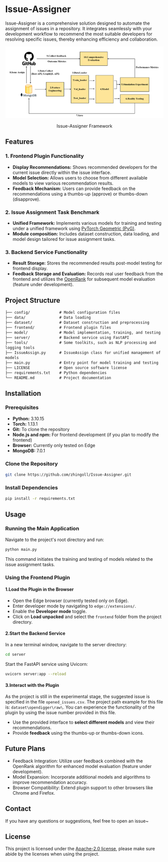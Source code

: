 # Issue-Assigner
Issue-Assigner is a comprehensive solution designed to automate the assignment of issues in a repository. It integrates seamlessly with your development workflow to recommend the most suitable developers for resolving specific issues, thereby enhancing efficiency and collaboration.
<div align=center>
<img src="issueassign_framework.png" width="650px">
</div>
<p align="center">Issue-Assigner Framework</p>

## Features
### 1. Frontend Plugin Functionality
- **Display Recommendations:** Shows recommended developers for the current issue directly within the issue interface.
- **Model Selection:** Allows users to choose from different available models to view various recommendation results.
- **Feedback Mechanism:** Users can provide feedback on the recommendations using a thumbs-up (approve) or thumbs-down (disapprove).
### 2. Issue Assignment Task Benchmark
- **Unified Framework:** Implements various models for training and testing under a unified framework using [PyTorch Geometric (PyG)](https://github.com/pyg-team/pytorch_geometric).
- **Module composition:** Includes dataset construction, data loading, and model design tailored for issue assignment tasks.
### 3. Backend Service Functionality
- **Result Storage:** Stores the recommended results post-model testing for frontend display.
- **Feedback Storage and Evaluation:** Records real user feedback from the frontend and utilizes the [OpenRank](https://dl.acm.org/doi/10.1145/3639477.3639734) for subsequent model evaluation (feature under development).

## Project Structure
```plaintext
├── config/             # Model configuration files
├── data/               # Data loading
├── dataset/            # Dataset construction and preprocessing
├── frontend/           # Frontend plugin files
├── model/              # Model implementation, training, and testing
├── server/             # Backend service using FastAPI
├── tools/              # Some toolkits, such as NLP processing and logging tools
├── IssueAssign.py      # IssueAssign class for unified management of models
├── main.py             # Entry point for model training and testing
├── LICENSE             # Open source software license
├── requirements.txt    # Python dependencies
└── README.md           # Project documentation
```

## Installation
### Prerequisites
- **Python:** 3.10.15
- **Torch:** 1.13.1
- **Git:** To clone the repository
- **Node.js and npm:** For frontend development (if you plan to modify the frontend)
- **Browser:** Currently only tested on Edge
- **MongoDB:** 7.0.1
### Clone the Repository
```bash
git clone https://github.com/zhingoll/Issue-Assigner.git
```
### Install Dependencies
```bash
pip install -r requirements.txt
```

## Usage
### Running the Main Application
Navigate to the project's root directory and run:
```bash
python main.py
```
This command initiates the training and testing of models related to the issue assignment tasks.
### Using the Frontend Plugin
#### 1.Load the Plugin in the Browser
- Open the Edge browser (currently tested only on Edge).
- Enter developer mode by navigating to `edge://extensions/`.
- Enable the **Developer mode** toggle.
- Click on **Load unpacked** and select the `frontend` folder from the project directory.
#### 2.Start the Backend Service
In a new terminal window, navigate to the server directory:
```bash
cd server
```
Start the FastAPI service using Uvicorn:
```bash
uvicorn server:app --reload
```
#### 3.Interact with the Plugin
As the project is still in the experimental stage, the suggested issue is specified in the file `opened_issues.csv`. The project path example for this file is: `dataset\opendigger\raw\`. You can experience the functionality of the plugin by using the issue number provided in this file. 
- Use the provided interface to **select different models** and view their recommendations.
- Provide **feedback** using the thumbs-up or thumbs-down icons.

## Future Plans
- Feedback Integration: Utilize user feedback combined with the OpenRank algorithm for enhanced model evaluation (feature under development).
- Model Expansion: Incorporate additional models and algorithms to improve recommendation accuracy.
- Browser Compatibility: Extend plugin support to other browsers like Chrome and Firefox.

## Contact
If you have any questions or suggestions, feel free to open an issue~

## License
This project is licensed under the [Apache-2.0 license](LICENSE), please make sure abide by the licenses when using the project.







